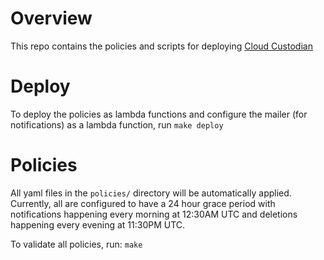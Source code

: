 # Overview
This repo contains the policies and scripts for deploying [Cloud Custodian](https://developer.capitalone.com/opensource-projects/cloud-custodian)

# Deploy
To deploy the policies as lambda functions and configure the mailer (for notifications) as a lambda function, run `make deploy`

# Policies
All yaml files in the `policies/` directory will be automatically applied.  Currently, all are configured to have a 24 hour grace period with notifications happening every morning at 12:30AM UTC and deletions happening every evening at 11:30PM UTC.

To validate all policies, run: `make`
